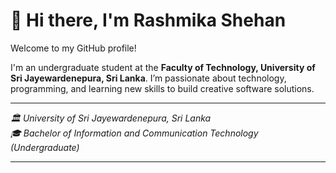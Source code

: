# 👋 Hi there, I'm Rashmika Shehan

Welcome to my GitHub profile!  

I'm an undergraduate student at the **Faculty of Technology, University of Sri Jayewardenepura, Sri Lanka**. I’m passionate about technology, programming, and learning new skills to build creative software solutions.

---

<i>🏛️ University of Sri Jayewardenepura, Sri Lanka<br>
🎓 Bachelor of Information and Communication Technology (Undergraduate)</i>

---
